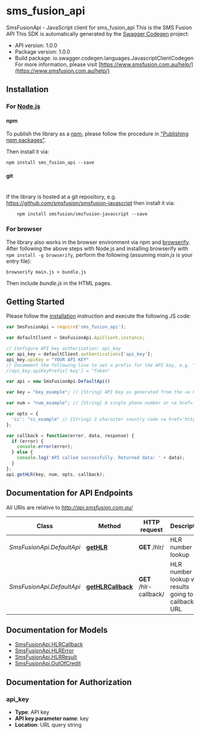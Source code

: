 # sms_fusion_api

SmsFusionApi - JavaScript client for sms_fusion_api
This is the SMS Fusion API
This SDK is automatically generated by the [Swagger Codegen](https://github.com/swagger-api/swagger-codegen) project:

- API version: 1.0.0
- Package version: 1.0.0
- Build package: io.swagger.codegen.languages.JavascriptClientCodegen
For more information, please visit [https://www.smsfusion.com.au/help/](https://www.smsfusion.com.au/help/)

## Installation

### For [Node.js](https://nodejs.org/)

#### npm

To publish the library as a [npm](https://www.npmjs.com/),
please follow the procedure in ["Publishing npm packages"](https://docs.npmjs.com/getting-started/publishing-npm-packages).

Then install it via:

```shell
npm install sms_fusion_api --save
```

#### git
#
If the library is hosted at a git repository, e.g.
https://github.com/smsfusion/smsfusion-javascript
then install it via:

```shell
    npm install smsfusion/smsfusion-javascript --save
```

### For browser

The library also works in the browser environment via npm and [browserify](http://browserify.org/). After following
the above steps with Node.js and installing browserify with `npm install -g browserify`,
perform the following (assuming *main.js* is your entry file):

```shell
browserify main.js > bundle.js
```

Then include *bundle.js* in the HTML pages.

## Getting Started

Please follow the [installation](#installation) instruction and execute the following JS code:

```javascript
var SmsFusionApi = require('sms_fusion_api');

var defaultClient = SmsFusionApi.ApiClient.instance;

// Configure API key authorization: api_key
var api_key = defaultClient.authentications['api_key'];
api_key.apiKey = "YOUR API KEY"
// Uncomment the following line to set a prefix for the API key, e.g. "Token" (defaults to null)
//api_key.apiKeyPrefix['key'] = "Token"

var api = new SmsFusionApi.DefaultApi()

var key = "key_example"; // {String} API Key as generated from the <a href='https://www.smsfusion.com.au/admin/api/'>admin panel</a>

var num = "num_example"; // {String} A single phone number or <a href='https://www.smsfusion.com.au/help/msisdn/'>MSDISDN</a>

var opts = { 
  'cc': "cc_example" // {String} 2 character country code <a href='https://en.wikipedia.org/wiki/ISO_3166-2'>ISO 3166-2</a> for formatting local numbers internationally
};

var callback = function(error, data, response) {
  if (error) {
    console.error(error);
  } else {
    console.log('API called successfully. Returned data: ' + data);
  }
};
api.getHLR(key, num, opts, callback);

```

## Documentation for API Endpoints

All URIs are relative to *http://api.smsfusion.com.au/*

Class | Method | HTTP request | Description
------------ | ------------- | ------------- | -------------
*SmsFusionApi.DefaultApi* | [**getHLR**](docs/DefaultApi.md#getHLR) | **GET** /hlr/ | HLR number lookup
*SmsFusionApi.DefaultApi* | [**getHLRCallback**](docs/DefaultApi.md#getHLRCallback) | **GET** /hlr-callback/ | HLR number lookup with results going to a callback URL


## Documentation for Models

 - [SmsFusionApi.HLRCallback](docs/HLRCallback.md)
 - [SmsFusionApi.HLRError](docs/HLRError.md)
 - [SmsFusionApi.HLRResult](docs/HLRResult.md)
 - [SmsFusionApi.OutOfCredit](docs/OutOfCredit.md)


## Documentation for Authorization


### api_key

- **Type**: API key
- **API key parameter name**: key
- **Location**: URL query string


